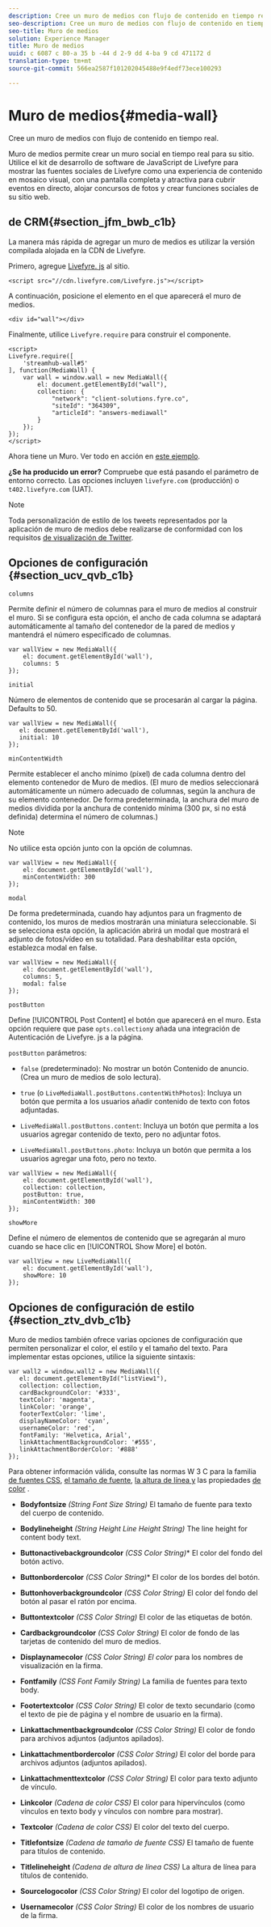 ```yaml
---
description: Cree un muro de medios con flujo de contenido en tiempo real.
seo-description: Cree un muro de medios con flujo de contenido en tiempo real.
seo-title: Muro de medios
solution: Experience Manager
title: Muro de medios
uuid: c 6087 c 80-a 35 b -44 d 2-9 dd 4-ba 9 cd 471172 d
translation-type: tm+mt
source-git-commit: 566ea2587f101202045488e9f4edf73ece100293

---
```



# Muro de medios{#media-wall}

Cree un muro de medios con flujo de contenido en tiempo real.

Muro de medios permite crear un muro social en tiempo real para su sitio. Utilice el kit de desarrollo de software de JavaScript de Livefyre para mostrar las fuentes sociales de Livefyre como una experiencia de contenido en mosaico visual, con una pantalla completa y atractiva para cubrir eventos en directo, alojar concursos de fotos y crear funciones sociales de su sitio web.

## de CRM{#section_jfm_bwb_c1b}

La manera más rápida de agregar un muro de medios es utilizar la versión compilada alojada en la CDN de Livefyre.

Primero, agregue [Livefyre. js](https://github.com/Livefyre/Livefyre.js) al sitio.

```
<script src="//cdn.livefyre.com/Livefyre.js"></script> 
```

A continuación, posicione el elemento en el que aparecerá el muro de medios.

```
<div id="wall"></div>
```

Finalmente, utilice `Livefyre.require` para construir el componente.

```
<script> 
Livefyre.require([ 
    'streamhub-wall#5' 
], function(MediaWall) {     
    var wall = window.wall = new MediaWall({ 
        el: document.getElementById("wall"), 
        collection: { 
            "network": "client-solutions.fyre.co", 
            "siteId": "364309", 
            "articleId": "answers-mediawall" 
        } 
    }); 
}); 
</script>
```

Ahora tiene un Muro. Ver todo en acción en [este ejemplo](https://codepen.io/gobengo/pen/dFwDL).

**¿Se ha producido un error?** Compruebe que está pasando el parámetro de entorno correcto. Las opciones incluyen `livefyre.com` (producción) o `t402.livefyre.com` (UAT).

>[!NOTE]
>
>Toda personalización de estilo de los tweets representados por la aplicación de muro de medios debe realizarse de conformidad con los requisitos [de visualización de Twitter](https://dev.twitter.com/terms/display-requirements).

## Opciones de configuración {#section_ucv_qvb_c1b}

`columns`

Permite definir el número de columnas para el muro de medios al construir el muro. Si se configura esta opción, el ancho de cada columna se adaptará automáticamente al tamaño del contenedor de la pared de medios y mantendrá el número especificado de columnas.

```
var wallView = new MediaWall({ 
    el: document.getElementById('wall'), 
    columns: 5 
});
```

`initial`

Número de elementos de contenido que se procesarán al cargar la página. Defaults to 50.

```
var wallView = new MediaWall({ 
   el: document.getElementById('wall'), 
   initial: 10 
});
```

`minContentWidth`

Permite establecer el ancho mínimo (píxel) de cada columna dentro del elemento contenedor de Muro de medios. (El muro de medios seleccionará automáticamente un número adecuado de columnas, según la anchura de su elemento contenedor. De forma predeterminada, la anchura del muro de medios dividida por la anchura de contenido mínima (300 px, si no está definida) determina el número de columnas.)

>[!NOTE]
>
>No utilice esta opción junto con la opción de columnas.

```
var wallView = new MediaWall({ 
    el: document.getElementById('wall'), 
    minContentWidth: 300 
});
```

`modal`

De forma predeterminada, cuando hay adjuntos para un fragmento de contenido, los muros de medios mostrarán una miniatura seleccionable. Si se selecciona esta opción, la aplicación abrirá un modal que mostrará el adjunto de fotos/vídeo en su totalidad. Para deshabilitar esta opción, establezca modal en false.

```
var wallView = new MediaWall({ 
    el: document.getElementById('wall'), 
    columns: 5, 
    modal: false 
});
```

`postButton`

Define [!UICONTROL Post Content] el botón que aparecerá en el muro. Esta opción requiere que pase `opts.collection`y añada una integración de Autenticación de Livefyre. js a la página.

`postButton` parámetros:

* `false` (predeterminado): No mostrar un botón Contenido de anuncio. (Crea un muro de medios de solo lectura).
* `true` (o `LiveMediaWall.postButtons.contentWithPhotos`): Incluya un botón que permita a los usuarios añadir contenido de texto con fotos adjuntadas.

* `LiveMediaWall.postButtons.content`: Incluya un botón que permita a los usuarios agregar contenido de texto, pero no adjuntar fotos.
* `LiveMediaWall.postButtons.photo`: Incluya un botón que permita a los usuarios agregar una foto, pero no texto.

```
var wallView = new MediaWall({ 
    el: document.getElementById('wall'), 
    collection: collection, 
    postButton: true, 
    minContentWidth: 300 
});
```

`showMore`

Define el número de elementos de contenido que se agregarán al muro cuando se hace clic en [!UICONTROL Show More] el botón.

```
var wallView = new LiveMediaWall({ 
    el: document.getElementById('wall'), 
    showMore: 10 
});
```

## Opciones de configuración de estilo {#section_ztv_dvb_c1b}

Muro de medios también ofrece varias opciones de configuración que permiten personalizar el color, el estilo y el tamaño del texto. Para implementar estas opciones, utilice la siguiente sintaxis:

```
var wall2 = window.wall2 = new MediaWall({ 
   el: document.getElementById("listView1"), 
   collection: collection, 
   cardBackgroundColor: '#333', 
   textColor: 'magenta', 
   linkColor: 'orange', 
   footerTextColor: 'lime', 
   displayNameColor: 'cyan', 
   usernameColor: 'red', 
   fontFamily: 'Helvetica, Arial', 
   linkAttachmentBackgroundColor: '#555', 
   linkAttachmentBorderColor: '#888' 
}); 
```

Para obtener información válida, consulte las normas W 3 C para la familia [de fuentes CSS](https://www.w3.org/TR/CSS2/fonts.html#propdef-font-family), [el tamaño de fuente](https://www.w3.org/TR/CSS2/fonts.html#font-size-props), [la altura de línea y](https://www.w3.org/TR/CSS2/visudet.html#propdef-line-height) las propiedades [de color](https://www.w3.org/TR/css3-color/#colorunits) .

* **Bodyfontsize** *(String Font Size String)* El tamaño de fuente para texto del cuerpo de contenido.

* **Bodylineheight** *(String Height Line Height String)* The line height for content body text.

* **Buttonactivebackgroundcolor** *(CSS Color String)** El color del fondo del botón activo.

* **Buttonbordercolor** *(CSS Color String)** El color de los bordes del botón.

* **Buttonhoverbackgroundcolor** *(CSS Color String)* El color del fondo del botón al pasar el ratón por encima.

* **Buttontextcolor** *(CSS Color String)* El color de las etiquetas de botón.

* **Cardbackgroundcolor** *(CSS Color String)* El color de fondo de las tarjetas de contenido del muro de medios.

* **Displaynamecolor** *(CSS Color String) El color* para los nombres de visualización en la firma.

* **Fontfamily** *(CSS Font Family String)* La familia de fuentes para texto body.

* **Footertextcolor** *(CSS Color String)* El color de texto secundario (como el texto de pie de página y el nombre de usuario en la firma).

* **Linkattachmentbackgroundcolor** *(CSS Color String)* El color de fondo para archivos adjuntos (adjuntos apilados).

* **Linkattachmentbordercolor** *(CSS Color String)* El color del borde para archivos adjuntos (adjuntos apilados).

* **Linkattachmenttextcolor** *(CSS Color String)* El color para texto adjunto de vínculo.

* **Linkcolor** *(Cadena de color CSS)* El color para hipervínculos (como vínculos en texto body y vínculos con nombre para mostrar).

* **Textcolor** *(Cadena de color CSS)* El color del texto del cuerpo.

* **Titlefontsize** *(Cadena de tamaño de fuente CSS)* El tamaño de fuente para títulos de contenido.

* **Titlelineheight** *(Cadena de altura de línea CSS)* La altura de línea para títulos de contenido.

* **Sourcelogocolor** *(CSS Color String)* El color del logotipo de origen.

* **Usernamecolor** *(CSS Color String)* El color de los nombres de usuario de la firma.
